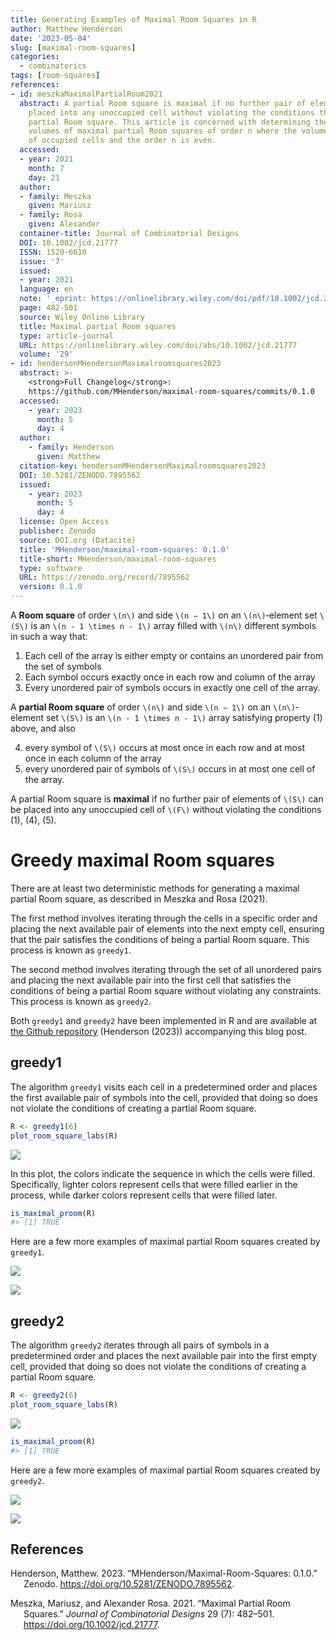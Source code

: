 ```yaml
---
title: Generating Examples of Maximal Room Squares in R
author: Matthew Henderson
date: '2023-05-04'
slug: [maximal-room-squares]
categories:
  - combinatorics
tags: [room-squares]
references:
- id: meszkaMaximalPartialRoom2021
  abstract: A partial Room square is maximal if no further pair of elements can be
    placed into any unoccupied cell without violating the conditions that define a
    partial Room square. This article is concerned with determining the spectrum of
    volumes of maximal partial Room squares of order n where the volume is the number
    of occupied cells and the order n is even.
  accessed:
  - year: 2021
    month: 7
    day: 21
  author:
  - family: Meszka
    given: Mariusz
  - family: Rosa
    given: Alexander
  container-title: Journal of Combinatorial Designs
  DOI: 10.1002/jcd.21777
  ISSN: 1520-6610
  issue: '7'
  issued:
  - year: 2021
  language: en
  note: '_eprint: https://onlinelibrary.wiley.com/doi/pdf/10.1002/jcd.21777'
  page: 482-501
  source: Wiley Online Library
  title: Maximal partial Room squares
  type: article-journal
  URL: https://onlinelibrary.wiley.com/doi/abs/10.1002/jcd.21777
  volume: '29'
- id: hendersonMHendersonMaximalroomsquares2023
  abstract: >-
    <strong>Full Changelog</strong>:
    https://github.com/MHenderson/maximal-room-squares/commits/0.1.0
  accessed:
    - year: 2023
      month: 5
      day: 4
  author:
    - family: Henderson
      given: Matthew
  citation-key: hendersonMHendersonMaximalroomsquares2023
  DOI: 10.5281/ZENODO.7895562
  issued:
    - year: 2023
      month: 5
      day: 4
  license: Open Access
  publisher: Zenodo
  source: DOI.org (Datacite)
  title: 'MHenderson/maximal-room-squares: 0.1.0'
  title-short: MHenderson/maximal-room-squares
  type: software
  URL: https://zenodo.org/record/7895562
  version: 0.1.0
---
```


A **Room square** of order `\(n\)` and side `\(n − 1\)` on an `\(n\)`‐element set `\(S\)` is an
`\(n - 1 \times n - 1\)` array filled with `\(n\)` different symbols in such a way that:

1.  Each cell of the array is either empty or contains an unordered pair from the set of symbols
2.  Each symbol occurs exactly once in each row and column of the array
3.  Every unordered pair of symbols occurs in exactly one cell of the array.

A **partial Room square** of order `\(n\)` and side `\(n − 1\)` on an `\(n\)`‐element set `\(S\)` is
an `\(n - 1 \times n - 1\)` array satisfying property (1) above, and also

4.  every symbol of `\(S\)` occurs at most once in each row and at most once in each column of the array
5.  every unordered pair of symbols of `\(S\)` occurs in at most one cell of the array.

A partial Room square is **maximal** if no further pair of elements of `\(S\)` can be placed into any unoccupied cell of `\(F\)` without violating the conditions (1), (4), (5).

# Greedy maximal Room squares

There are at least two deterministic methods for generating a maximal partial Room square, as described in
Meszka and Rosa (2021).

The first method involves iterating through the cells in a specific order and placing the next available pair of elements into the next empty cell, ensuring that the pair satisfies the conditions of being a partial Room square. This process is known as `greedy1`.

The second method involves iterating through the set of all unordered pairs and placing the next available pair into the first cell that satisfies the conditions of being a partial Room square without violating any constraints. This process is known as `greedy2`.

Both `greedy1` and `greedy2` have been implemented in R and are available at
[the Github repository](https://github.com/MHenderson/maximal-room-squares)
(Henderson (2023))
accompanying this blog post.

## greedy1

The algorithm `greedy1` visits each cell in a predetermined order and places the first available pair of symbols into the cell, provided that doing so does not violate the conditions of creating a partial Room square.

``` r
R <- greedy1(6)
plot_room_square_labs(R)
```

![](greedy1_example_plot-1.png)

In this plot, the colors indicate the sequence in which the cells were filled. Specifically, lighter colors represent cells that were filled earlier in the process, while darker colors represent cells that were filled later.

``` r
is_maximal_proom(R)
#> [1] TRUE
```

Here are a few more examples of maximal partial Room squares created
by `greedy1`.

![](greedy1_examples_1-1.png)<!-- -->

![](greedy1_examples_2-1.png)<!-- -->

## greedy2

The algorithm `greedy2` iterates through all pairs of symbols in a predetermined order and places the next available pair into the first empty cell, provided that doing so does not violate the conditions of creating a partial Room square.

``` r
R <- greedy2(6)
plot_room_square_labs(R)
```

![](greedy2_example_plot-1.png)

``` r
is_maximal_proom(R)
#> [1] TRUE
```

Here are a few more examples of maximal partial Room squares created
by `greedy2`.

![](greedy2_examples_1-1.png)

![](greedy2_examples_2-1.png)

## References

<div id="refs" class="references csl-bib-body hanging-indent">

<div id="ref-hendersonMHendersonMaximalroomsquares2023" class="csl-entry">

Henderson, Matthew. 2023. “MHenderson/Maximal-Room-Squares: 0.1.0.” Zenodo. <https://doi.org/10.5281/ZENODO.7895562>.

</div>

<div id="ref-meszkaMaximalPartialRoom2021" class="csl-entry">

Meszka, Mariusz, and Alexander Rosa. 2021. “Maximal Partial Room Squares.” *Journal of Combinatorial Designs* 29 (7): 482–501. <https://doi.org/10.1002/jcd.21777>.

</div>

</div>
